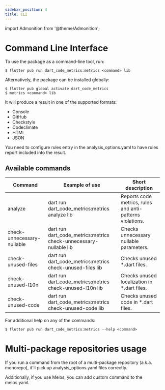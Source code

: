 ```yaml
---
sidebar_position: 4
title: CLI
---
```

import Admonition from '@theme/Admonition';
# Command Line Interface
To use the package as a command-line tool, run:
~~~
$ flutter pub run dart_code_metrics:metrics <command> lib
~~~
Alternatively, the package can be installed globally:
~~~
$ flutter pub global activate dart_code_metrics 
$ metrics <command> lib
~~~

It will produce a result in one of the supported formats:
- Console
- GitHub
- Checkstyle
- Codeclimate
- HTML
- JSON

<Admonition type="info" icon="-" title="INFO">
  <p>
You need to configure rules entry in the analysis_options.yaml to have rules report included into the result.
  </p>
</Admonition>

## Available commands
| Command | Example of use | Short description |
|----------|----------|----------|
| analyze | dart run dart_code_metrics:metrics analyze lib   | Reports code metrics, rules and anti-patterns violations. |
| check-unnecessary-nullable   | dart run dart_code_metrics:metrics check-unnecessary-nullable lib   | Checks unnecessary nullable parameters.  
check-unused-files    | dart run dart_code_metrics:metrics check-unused-files lib   | Checks unused *.dart files.   |
| check-unused-l10n    | dart run dart_code_metrics:metrics check-unused-l10n lib   | Checks unused localization in *.dart files.   |
| check-unused-code    | dart run dart_code_metrics:metrics check-unused-code lib   | Checks unused code in *.dart files.   |

For additional help on any of the commands:

~~~
$ flutter pub run dart_code_metrics:metrics --help <command>
~~~

# Multi-package repositories usage
If you run a command from the root of a multi-package repository (a.k.a. monorepo), it'll pick up analysis_options.yaml files correctly.

Additionally, if you use Melos, you can add custom command to the melos.yaml.
